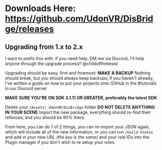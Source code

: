 # Downloads Here: https://github.com/UdonVR/DisBridge/releases

## Upgrading from 1.x to 2.x
I want to prefix this with: if you need help, DM me via Discord, I'll help anyone through the upgrade process!!
@childofthebeast

Upgrading should be easy, first and foremost: **MAKE A BACKUP**
Nothing should break, but you should always keep backups, if you haven't already, I've written a guide on how to put your projects onto GitHub in the #tutorials in our Discord server

**MAKE SURE YOU'RE ON SDK 3.1.11 OR GREATER, preferably the latest SDK**

Delete your `/Assets/_UdonVR/DisBridge` folder **DO NOT DELETE ANYTHING IN YOUR SCENE**
Import the new package, everything should re-find their refences, and you should be 90% there

From here, you can do 1 of 2 things, you can re-import your JSON again, which will include all of the new information, or you can run `/Guild-Status` and add in your new  URL *(the key is the same)* and your role IDs into the Plugin manager if you don't wish to re setup your roles.
